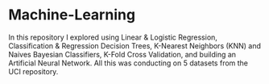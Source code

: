 # Machine-Learning
In this repository I explored using Linear &amp; Logistic Regression, Classification &amp; Regression Decision Trees, K-Nearest Neighbors (KNN) and Naives Bayesian Classifiers, K-Fold Cross Validation, and building an Artificial Neural Network. All this was conducting on 5 datasets from the UCI repository. 
